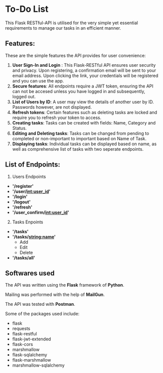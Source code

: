 # To-Do List
This Flask RESTful-API is utilised for the very simple yet essential requirements to manage our tasks in an efficient manner.  

## Features:
These are the simple features the API provides for user convenience:  
 1. __User Sign-In and Login__ : This Flask-RESTful API ensures user security and privacy. Upon registering, a confirmation email will be sent to your email address. Upon clicking the link, your credentials will be registered and you can use the app.  
 1. __Secure features__: All endpoints require a JWT token, ensuring the API can not be accesed unless you have logged in and subsequently, logged out.  
 1. __List of Users by ID__: A user may view the details of another user by ID. Passwords however, are not displayed.  
 1. __Refresh tokens__: Certain features such as deleting tasks are locked and require you to refresh your token to access.  
 1. __Creating tasks__: Tasks can be created with fields: Name, Category and Status.  
 1. __Editing and Deleting tasks__: Tasks can be changed from pending to completed or non-important to important based on Name of Task.  
 1. __Displaying tasks__: Individual tasks can be displayed based on name, as well as comprehensive list of tasks with two seperate endpoints.  

## List of Endpoints:
 1. Users Endpoints  
   * __'/register'__  
   * __'/user/<int:user_id>'__  
   * __'/login'__  
   * __'/logout'__  
   * __'/refresh'__  
   * __'/user_confirm/<int:user_id>'__  

  2. Tasks Enpoints 
   * __'/tasks'__  
   * __'/tasks/<string:name>'__   
       * Add  
       * Edit  
       * Delete  
   * __'/tasks/all'__  

## Softwares used
The API was written using the __Flask__ framework of __Python__. 

Mailing was performed with the help of __MailGun__.  

The API was tested with __Postman__.  

Some of the packages used include:  
* flask  
* requests  
* flask-restful  
* flask-jwt-extended  
* flask-cors  
* marshmallow  
* flask-sqlalchemy  
* flask-marshmallow  
* marshmallow-sqlalchemy  


       
